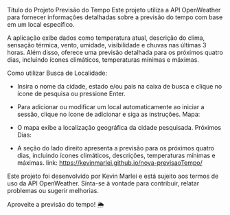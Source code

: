 Título do Projeto
Previsão do Tempo
Este projeto utiliza a API OpenWeather para fornecer informações detalhadas sobre a previsão do tempo com base em um local específico.

A aplicação exibe dados como temperatura atual, descrição do clima, sensação térmica, vento, umidade, visibilidade e chuvas nas últimas 3 horas. Além disso, oferece uma previsão detalhada para os próximos quatro dias, incluindo ícones climáticos, temperaturas mínimas e máximas.

Como utilizar
Busca de Localidade:

- Insira o nome da cidade, estado e/ou país na caixa de busca e clique no ícone de pesquisa ou pressione Enter.

- Para adicionar ou modificar um local automaticamente ao iniciar a sessão, clique no ícone de adicionar e siga as instruções.
Mapa:

- O mapa exibe a localização geográfica da cidade pesquisada.
Próximos Dias:

- A seção do lado direito apresenta a previsão para os próximos quatro dias, incluindo ícones climáticos, descrições, temperaturas mínimas e máximas.
link: https://kevinmarlei.github.io/nova-previsaoTempo/

Este projeto foi desenvolvido por Kevin Marlei e está sujeito aos termos de uso da API OpenWeather. Sinta-se à vontade para contribuir, relatar problemas ou sugerir melhorias.

Aproveite a previsão do tempo! 🌦️
